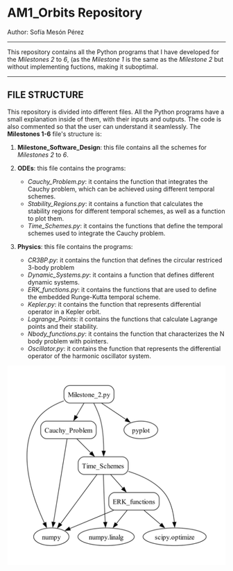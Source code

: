 # AM1_Orbits Repository
Author: Sofía Mesón Pérez

---

This repository contains all the Python programs that I have developed for the  *Milestones 2* to *6*, (as the *Milestone 1* is the same as the *Milestone 2* but without implementing fuctions, making it suboptimal.

---
## FILE STRUCTURE

This repository is divided into different files. All the Python programs have a small explanation inside of them, with their inputs and outputs. The code is also commented so that the user can understand it seamlessly. The **Milestones 1-6** file's structure is:

1. **Milestone_Software_Design**: this file contains all the schemes for *Milestones 2* to *6*.
   
2. **ODEs**: this file contains the programs:
   - *Cauchy_Problem.py*: it contains the function that integrates the Cauchy problem, which can be achieved using different temporal schemes.
   - *Stability_Regions.py*: it contains a function that calculates the stability regions for different temporal schemes, as well as a function to plot them.
   - *Time_Schemes.py*: it contains the functions that define the temporal schemes used to integrate the Cauchy problem.

3. **Physics**: this file contains the programs:
   - *CR3BP.py*: it contains the function that defines the circular restriced 3-body problem
   - *Dynamic_Systems.py*: it contains a function that defines different dynamic systems.
   - *ERK_functions.py*: it contains the functions that are used to define the embedded Runge-Kutta temporal scheme.
   - *Kepler.py*: it contains the function that represents differential operator in a Kepler orbit.
   - *Lagrange_Points*: it contains the functions that calculate Lagrange points and their stability.
   - *Nbody_functions.py*: it contains the function that characterizes the N body problem with pointers.
   - *Oscillator.py*: it contains the function that represents the  differential operator of the harmonic oscillator system.


 


<p align="center">
  <img src="Milestone_Software_Design/Milestone_2_SD.jpg" alt="Descripción de la imagen">
</p>
